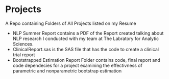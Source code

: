 # Projects
A Repo containing Folders of All Projects listed on my Resume

- NLP Summer Report contains a PDF of the Report created talking about NLP research I conducted with my team at The Labratory for Analytic Sciences.
- ClinicalReport.sas is the SAS file that has the code to create a clinical trial report 
- Bootstrapped Estimation Report Folder contains code, final report and code dependecies for a project examining the effectivness of parametric and nonparametric bootstrap estimation 
